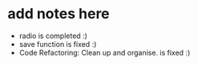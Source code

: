 # add notes here
- radio is completed :)
- save function is fixed :)
- Code Refactoring: Clean up and organise. is fixed :)
